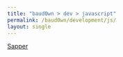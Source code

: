 ```yaml
---
title: "baud0wn > dev > javascript"
permalink: /baud0wn/development/js/
layout: single
---
```


[Sapper](sapper)